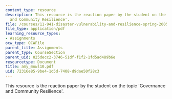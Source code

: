 ```yaml
---
content_type: resource
description: This resource is the reaction paper by the student on the topic 'Governance
  and Community Resilience'.
file: /courses/11-941-disaster-vulnerability-and-resilience-spring-2005/72316e859be41d5d7408d9dae50f28c3_amy_mowl10.pdf
file_type: application/pdf
learning_resource_types:
- Assignments
ocw_type: OCWFile
parent_title: Assignments
parent_type: CourseSection
parent_uid: 025decc2-3746-51df-f1f2-1fd5ad489b6e
resourcetype: Document
title: amy_mowl10.pdf
uid: 72316e85-9be4-1d5d-7408-d9dae50f28c3
---
```

This resource is the reaction paper by the student on the topic 'Governance and Community Resilience'.

